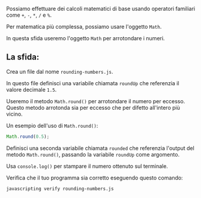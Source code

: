 Possiamo effettuare dei calcoli matematici di base usando operatori familiari come `+`, `-`, `*`, `/` e `%`.

Per matematica più complessa, possiamo usare l'oggetto `Math`.

In questa sfida useremo l'oggetto `Math` per arrotondare i numeri.

## La sfida:

Crea un file dal nome `rounding-numbers.js`.

In questo file definisci una variabile chiamata `roundUp` che referenzia il valore decimale `1.5`.

Useremo il metodo `Math.round()` per arrotondare il numero per eccesso. Questo metodo arrotonda sia per eccesso che per difetto all'intero più vicino.

Un esempio dell'uso di `Math.round()`:

```js
Math.round(0.5);
```

Definisci una seconda variabile chiamata `rounded` che referenzia l'output del metodo `Math.round()`, passando la variabile `roundUp` come argomento.

Usa `console.log()` per stampare il numero ottenuto sul terminale.

Verifica che il tuo programma sia corretto eseguendo questo comando:

```bash
javascripting verify rounding-numbers.js
```
